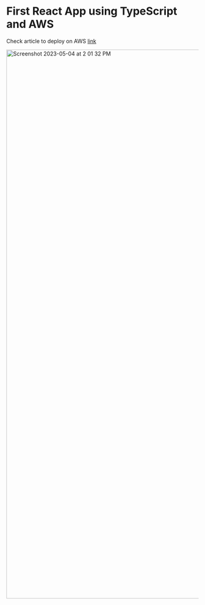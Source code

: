 # First React App using TypeScript and AWS

Check article to deploy on AWS [link](http://react-typescript-cs.s3-website.us-east-2.amazonaws.com)

<img width="1440" alt="Screenshot 2023-05-04 at 2 01 32 PM" src="https://user-images.githubusercontent.com/83136741/236296744-54422ee1-e14d-471b-a148-b8c3f5a0255a.png">
